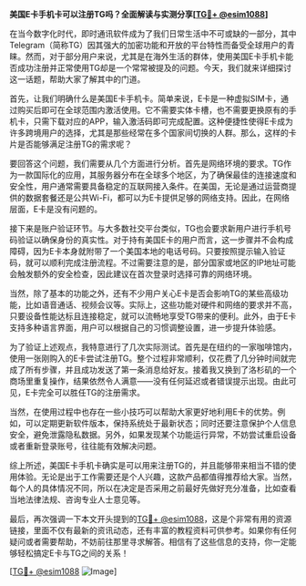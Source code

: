 **美国E卡手机卡可以注册TG吗？全面解读与实测分享[[TG💪+ @esim1088](https://t.me/s/esim1088)]**

在当今数字化时代，即时通讯软件成为了我们日常生活中不可或缺的一部分，其中Telegram（简称TG）因其强大的加密功能和开放的平台特性而备受全球用户的青睐。然而，对于部分用户来说，尤其是在海外生活的群体，使用美国E卡手机卡能否成功注册并正常使用TG却是一个常常被提及的问题。今天，我们就来详细探讨这一话题，帮助大家了解其中的门道。

首先，让我们明确什么是美国E卡手机卡。简单来说，E卡是一种虚拟SIM卡，通过购买后即可在全球范围内激活使用。它不需要实体卡槽，也不需要更换原有的手机卡，只需下载对应的APP，输入激活码即可完成配置。这种便捷性使得E卡成为许多跨境用户的选择，尤其是那些经常在多个国家间切换的人群。那么，这样的卡片是否能够满足注册TG的需求呢？

要回答这个问题，我们需要从几个方面进行分析。首先是网络环境的要求。TG作为一款国际化的应用，其服务器分布在全球多个地区，为了确保最佳的连接速度和安全性，用户通常需要具备稳定的互联网接入条件。在美国，无论是通过运营商提供的数据套餐还是公共Wi-Fi，都可以为E卡提供足够的网络支持。因此，在网络层面，E卡是没有问题的。

接下来是账户验证环节。与大多数社交平台类似，TG也会要求新用户进行手机号码验证以确保身份的真实性。对于持有美国E卡的用户而言，这一步骤并不会构成障碍，因为E卡本身就附带了一个美国本地的电话号码。只要按照提示输入验证码，就可以顺利完成注册流程。不过需要注意的是，部分国家或地区的IP地址可能会触发额外的安全检查，因此建议在首次登录时选择可靠的网络环境。

当然，除了基本的功能之外，还有不少用户关心E卡是否会影响TG的某些高级功能，比如语音通话、视频会议等。实际上，这些功能对硬件和网络的要求并不高，只要设备性能达标且连接稳定，就可以流畅地享受TG带来的便利。此外，由于E卡支持多种语言界面，用户可以根据自己的习惯调整设置，进一步提升体验感。

为了验证上述观点，我特意进行了几次实际测试。首先是在纽约的一家咖啡馆内，使用一张刚购入的E卡尝试注册TG。整个过程非常顺利，仅花费了几分钟时间就完成了所有步骤，并且成功发送了第一条消息给好友。接着我又换到了洛杉矶的一个商场里重复操作，结果依然令人满意——没有任何延迟或者错误提示出现。由此可见，E卡完全可以胜任TG的注册需求。

当然，在使用过程中也存在一些小技巧可以帮助大家更好地利用E卡的优势。例如，可以定期更新软件版本，保持系统处于最新状态；同时还要注意保护个人信息安全，避免泄露隐私数据。另外，如果发现某个功能运行异常，不妨尝试重启设备或者重新登录账号，往往能有效解决问题。

综上所述，美国E卡手机卡确实是可以用来注册TG的，并且能够带来相当不错的使用体验。无论是出于工作需要还是个人兴趣，这款产品都值得推荐给大家。当然，每个人的具体情况不同，所以在决定是否采用之前最好先做好充分准备，比如查看当地法律法规、咨询专业人士意见等。

最后，再次强调一下本文开头提到的[TG💪+ @esim1088](https://t.me/s/esim1088)，这是个非常有用的资源链接，里面不仅有最新的资讯动态，还有丰富的教程资料可供参考。如果你有任何疑问或者需要帮助，不妨前往那里寻求解答。相信有了这些信息的支持，你一定能够轻松搞定E卡与TG之间的关系！

[[TG💪+ @esim1088](https://t.me/s/esim1088) ![Image](https://i.postimg.cc/4NQfJmqS/Snipaste-2025-05-13-00-14-12.png)]